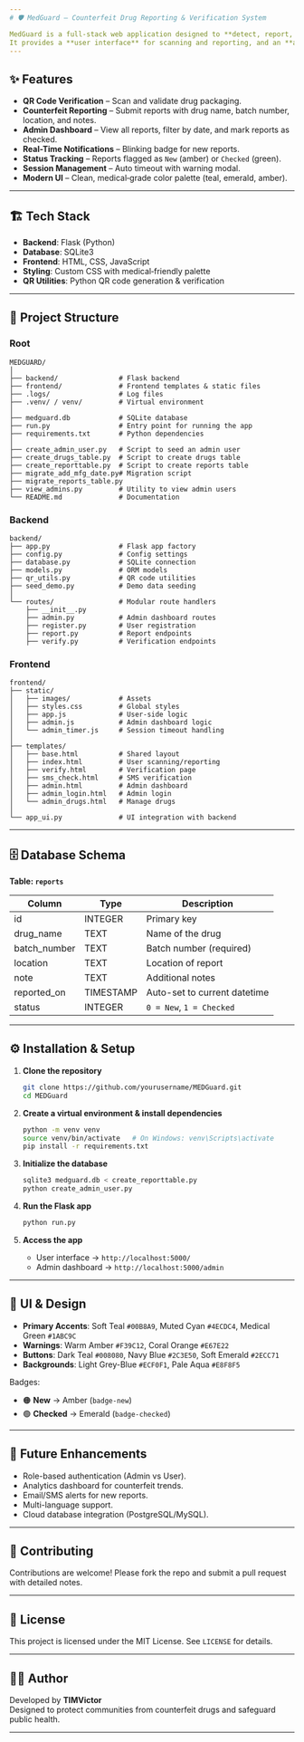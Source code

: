 ```yaml
---
# 🛡️ MedGuard – Counterfeit Drug Reporting & Verification System

MedGuard is a full‑stack web application designed to **detect, report, and manage counterfeit drugs**.
It provides a **user interface** for scanning and reporting, and an **admin dashboard** for reviewing, filtering, and verifying reports.
---
```


## ✨ Features

- **QR Code Verification** – Scan and validate drug packaging.
- **Counterfeit Reporting** – Submit reports with drug name, batch number, location, and notes.
- **Admin Dashboard** – View all reports, filter by date, and mark reports as checked.
- **Real-Time Notifications** – Blinking badge for new reports.
- **Status Tracking** – Reports flagged as `New` (amber) or `Checked` (green).
- **Session Management** – Auto timeout with warning modal.
- **Modern UI** – Clean, medical‑grade color palette (teal, emerald, amber).

---

## 🏗️ Tech Stack

- **Backend**: Flask (Python)
- **Database**: SQLite3
- **Frontend**: HTML, CSS, JavaScript
- **Styling**: Custom CSS with medical‑friendly palette
- **QR Utilities**: Python QR code generation & verification

---

## 📂 Project Structure

### Root

```
MEDGUARD/
│
├── backend/               # Flask backend
├── frontend/              # Frontend templates & static files
├── .logs/                 # Log files
├── .venv/ / venv/         # Virtual environment
│
├── medguard.db            # SQLite database
├── run.py                 # Entry point for running the app
├── requirements.txt       # Python dependencies
│
├── create_admin_user.py   # Script to seed an admin user
├── create_drugs_table.py  # Script to create drugs table
├── create_reporttable.py  # Script to create reports table
├── migrate_add_mfg_date.py# Migration script
├── migrate_reports_table.py
├── view_admins.py         # Utility to view admin users
└── README.md              # Documentation
```

### Backend

```
backend/
├── app.py                 # Flask app factory
├── config.py              # Config settings
├── database.py            # SQLite connection
├── models.py              # ORM models
├── qr_utils.py            # QR code utilities
├── seed_demo.py           # Demo data seeding
│
└── routes/                # Modular route handlers
    ├── __init__.py
    ├── admin.py           # Admin dashboard routes
    ├── register.py        # User registration
    ├── report.py          # Report endpoints
    ├── verify.py          # Verification endpoints
```

### Frontend

```
frontend/
├── static/
│   ├── images/            # Assets
│   ├── styles.css         # Global styles
│   ├── app.js             # User-side logic
│   ├── admin.js           # Admin dashboard logic
│   └── admin_timer.js     # Session timeout handling
│
├── templates/
│   ├── base.html          # Shared layout
│   ├── index.html         # User scanning/reporting
│   ├── verify.html        # Verification page
│   ├── sms_check.html     # SMS verification
│   ├── admin.html         # Admin dashboard
│   ├── admin_login.html   # Admin login
│   └── admin_drugs.html   # Manage drugs
│
└── app_ui.py              # UI integration with backend
```

---

## 🗄️ Database Schema

**Table: `reports`**

| Column       | Type      | Description                  |
| ------------ | --------- | ---------------------------- |
| id           | INTEGER   | Primary key                  |
| drug_name    | TEXT      | Name of the drug             |
| batch_number | TEXT      | Batch number (required)      |
| location     | TEXT      | Location of report           |
| note         | TEXT      | Additional notes             |
| reported_on  | TIMESTAMP | Auto-set to current datetime |
| status       | INTEGER   | `0 = New`, `1 = Checked`     |

---

## ⚙️ Installation & Setup

1. **Clone the repository**

   ```bash
   git clone https://github.com/yourusername/MEDGuard.git
   cd MEDGuard
   ```

2. **Create a virtual environment & install dependencies**

   ```bash
   python -m venv venv
   source venv/bin/activate   # On Windows: venv\Scripts\activate
   pip install -r requirements.txt
   ```

3. **Initialize the database**

   ```bash
   sqlite3 medguard.db < create_reporttable.py
   python create_admin_user.py
   ```

4. **Run the Flask app**

   ```bash
   python run.py
   ```

5. **Access the app**
   - User interface → `http://localhost:5000/`
   - Admin dashboard → `http://localhost:5000/admin`

---

## 🎨 UI & Design

- **Primary Accents**: Soft Teal `#00B8A9`, Muted Cyan `#4ECDC4`, Medical Green `#1ABC9C`
- **Warnings**: Warm Amber `#F39C12`, Coral Orange `#E67E22`
- **Buttons**: Dark Teal `#008080`, Navy Blue `#2C3E50`, Soft Emerald `#2ECC71`
- **Backgrounds**: Light Grey-Blue `#ECF0F1`, Pale Aqua `#E8F8F5`

Badges:

- 🟠 **New** → Amber (`badge-new`)
- 🟢 **Checked** → Emerald (`badge-checked`)

---

## 🚀 Future Enhancements

- Role-based authentication (Admin vs User).
- Analytics dashboard for counterfeit trends.
- Email/SMS alerts for new reports.
- Multi-language support.
- Cloud database integration (PostgreSQL/MySQL).

---

## 🤝 Contributing

Contributions are welcome! Please fork the repo and submit a pull request with detailed notes.

---

## 📜 License

This project is licensed under the MIT License. See `LICENSE` for details.

---

## 🧑‍💻 Author

Developed by **TIMVictor**  
Designed to protect communities from counterfeit drugs and safeguard public health.

---
